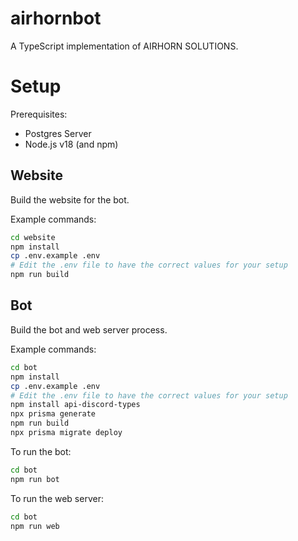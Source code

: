 # airhornbot

A TypeScript implementation of AIRHORN SOLUTIONS.

# Setup

Prerequisites:

- Postgres Server
- Node.js v18 (and npm)

## Website

Build the website for the bot.

Example commands:

```bash
cd website
npm install
cp .env.example .env
# Edit the .env file to have the correct values for your setup
npm run build
```

## Bot

Build the bot and web server process.

Example commands:

```bash
cd bot
npm install
cp .env.example .env
# Edit the .env file to have the correct values for your setup
npm install api-discord-types
npx prisma generate
npm run build
npx prisma migrate deploy
```

To run the bot:

```bash
cd bot
npm run bot
```

To run the web server:

```bash
cd bot
npm run web
```
